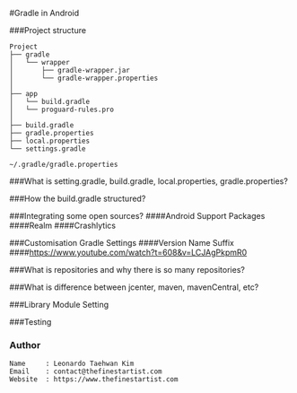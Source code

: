 #Gradle in Android

###Project structure
```
Project
├── gradle
│   └── wrapper
│       ├── gradle-wrapper.jar
│       └── gradle-wrapper.properties
│
├── app
│   └── build.gradle
│   └── proguard-rules.pro
│
├── build.gradle
├── gradle.properties
├── local.properties
└── settings.gradle

~/.gradle/gradle.properties
```

###What is setting.gradle, build.gradle, local.properties, gradle.properties?

###How the build.gradle structured?

###Integrating some open sources?
####Android Support Packages
####Realm
####Crashlytics

###Customisation Gradle Settings
####Version Name Suffix
####https://www.youtube.com/watch?t=608&v=LCJAgPkpmR0

###What is repositories and why there is so many repositories?

###What is difference between jcenter, maven, mavenCentral, etc?

###Library Module Setting

###Testing

### Author
```
Name     : Leonardo Taehwan Kim
Email    : contact@thefinestartist.com
Website  : https://www.thefinestartist.com
```
